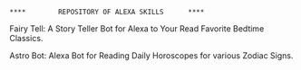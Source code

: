 
	****		REPOSITORY OF ALEXA SKILLS		****

Fairy Tell: A Story Teller Bot for Alexa to Your Read Favorite Bedtime Classics.

Astro Bot: Alexa Bot for Reading Daily Horoscopes for various Zodiac Signs.
